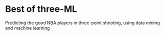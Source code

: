 # Best of three-ML
Predicting the good NBA players in three-point shooting, using data mining and machine learning
